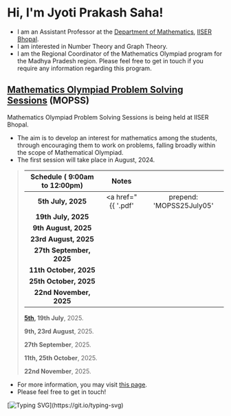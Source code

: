 # Hi, I'm Jyoti Prakash Saha!

* I am an Assistant Professor at the [Department of Mathematics](https://maths.iiserb.ac.in/), [IISER Bhopal](https://www.iiserb.ac.in/).
* I am interested in Number Theory and Graph Theory.
* I am the Regional Coordinator of the Mathematics Olympiad program for the Madhya Pradesh region. Please feel free to get in touch if you require any information regarding this program. 

## [Mathematics Olympiad Problem Solving Sessions](https://jpsaha.github.io/MOTP/MOPSS/) (MOPSS)

Mathematics Olympiad Problem Solving Sessions is being held at IISER Bhopal.

  * The aim is to develop an interest for mathematics among the students, through encouraging them to work on problems, falling broadly within the scope of Mathematical Olympiad.
  * The first session will take place in August, 2024.


> |     Schedule  (<i class="fa-solid fa-clock"></i> **9:00am to 12:00pm**)   |      Notes     |         |
> | :------------: | :------------: | :------------:  |
> | **5th July, 2025** | <a href="{{ '.pdf' | prepend: 'MOPSS25July05' | prepend: 'MOPSS/' | prepend: 'assets/pdf/' | relative_url}}" target="_blank" rel="noopener noreferrer"><i class="fa-solid fa-file-pdf fa-2x"></i></a> |    [<i class="fa-solid fa-globe fa-2x"></i>]({{ site.url }}{{ site.baseurl }}/blog/2025/MOPSS25July5/)     |
> | **19th July, 2025** |            |         |
> | **9th August, 2025** |            |        |
> | **23rd August, 2025** |            |          |
> | **27th September, 2025** |            |            |
> | **11th October, 2025** |            |             |
> | **25th October, 2025** |            |          |
> | **22nd November, 2025** |            |         |
>
> 
>   <i class="fas fa-calendar-alt" style="color:gray"></i> **[5th](../assets/pdf/MOPSS/MOPSS25July05.pdf), 19th July**, 2025.
> 
>   <i class="fas fa-calendar-alt" style="color:gray"></i> **9th, 23rd August**, 2025.
>
>   <i class="fas fa-calendar-alt" style="color:gray"></i> **27th September**, 2025.
>
>   <i class="fas fa-calendar-alt" style="color:gray"></i> **11th, 25th October**, 2025.
>
>   <i class="fas fa-calendar-alt" style="color:gray"></i> **22nd November**, 2025.
>

  * For more information, you may visit [this page](https://jpsaha.github.io/MOTP/MOPSS/).
  * Please feel free to get in touch!
 
[![Typing SVG](https://readme-typing-svg.demolab.com/?lines=Hi+there+👋,+I+am+Jyoti+Prakash+Saha;+Welcome+to+My+Profile!)](https://git.io/typing-svg)

<!--
**jpsaha/jpsaha** is a ✨ _special_ ✨ repository because its `README.md` (this file) appears on your GitHub profile.

Here are some ideas to get you started:

- 🔭 I’m currently working on ...
- 🌱 I’m currently learning ...
- 👯 I’m looking to collaborate on ...
- 🤔 I’m looking for help with ...
- 💬 Ask me about ...
- 📫 How to reach me: ...
- 😄 Pronouns: ...
- ⚡ Fun fact: ...
-->
